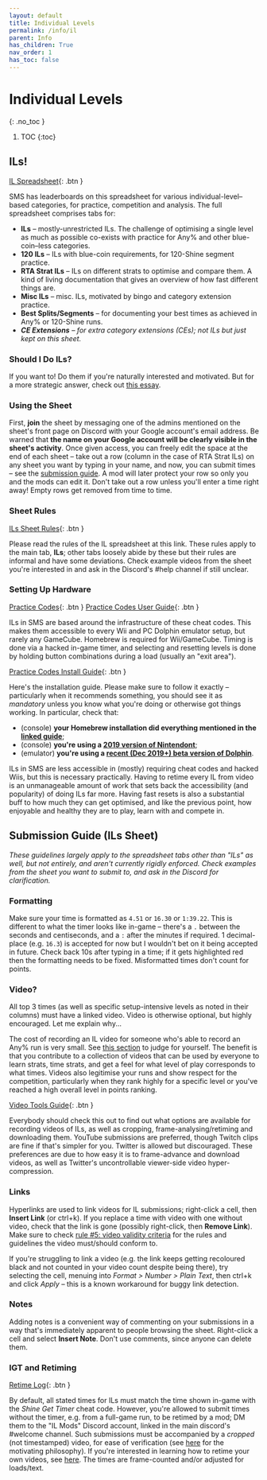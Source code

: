 ```yaml
---
layout: default
title: Individual Levels
permalink: /info/il
parent: Info
has_children: True
nav_order: 1
has_toc: false
---
```


# Individual Levels
{: .no_toc }

1. TOC
{:toc}

## ILs!
[IL Spreadsheet](https://sunmar.io/il){: .btn }

SMS has leaderboards on this spreadsheet for various individual-level–based categories, for practice, competition and analysis. The full spreadsheet comprises tabs for:
* **ILs** – mostly-unrestricted ILs. The challenge of optimising a single level as much as possible co-exists with practice for Any% and other blue-coin–less categories.
* **120 ILs** – ILs with blue-coin requirements, for 120-Shine segment practice.
* **RTA Strat ILs** – ILs on different strats to optimise and compare them. A kind of living documentation that gives an overview of how fast different things are.
* **Misc ILs** – misc. ILs, motivated by bingo and category extension practice.
* **Best Splits/Segments** – for documenting your best times as achieved in Any% or 120-Shine runs.
* ***CE Extensions** – for extra category extensions (CEs); not ILs but just kept on this sheet.*

### Should I Do ILs?
If you want to! Do them if you're naturally interested and motivated. But for a more strategic answer, check out [this essay](il/essay).

### Using the Sheet
First, **join** the sheet by messaging one of the admins mentioned on the sheet's front page on Discord with your Google account's email address. Be warned that **the name on your Google account will be clearly visible in the sheet's activity**. Once given access, you can freely edit the space at the end of each sheet – take out a row (column in the case of RTA Strat ILs) on any sheet you want by typing in your name, and now, you can submit times – see the [submission guide](#submission-guide-ils-sheet). A mod will later protect your row so only you and the mods can edit it. Don't take out a row unless you'll enter a time right away! Empty rows get removed from time to time.

### Sheet Rules
[ILs Sheet Rules](il/rules){: .btn }

Please read the rules of the IL spreadsheet at this link. These rules apply to the main tab, **ILs**; other tabs loosely abide by these but their rules are informal and have some deviations. Check example videos from the sheet you're interested in and ask in the Discord's #help channel if still unclear.

### Setting Up Hardware
[Practice Codes](https://gct.zint.ch){: .btn }
[Practice Codes User Guide](https://gct.zint.ch/reference.html){: .btn }

ILs in SMS are based around the infrastructure of these cheat codes. This makes them accessible to every Wii and PC Dolphin emulator setup, but rarely any GameCube. Homebrew is required for Wii/GameCube. Timing is done via a hacked in-game timer, and selecting and resetting levels is done by holding button combinations during a load (usually an "exit area").

[Practice Codes Install Guide](https://gct.zint.ch/guide.html){: .btn }

Here's the installation guide. Please make sure to follow it exactly – particularly when it recommends something, you should see it as *mandatory* unless you know what you're doing or otherwise got things working. In particular, check that:
- (console) **your Homebrew installation did everything mentioned in the [linked guide](https://wii.guide)**;
- (console) **you're using a [2019 version of Nintendont](https://github.com/BitPatty/NintendontPackager/raw/master/6.489/Nintendont.zip)**;
- (emulator) **you're using a [recent (Dec 2019+) beta version of Dolphin](https://dolphin-emu.org/download/)**.

ILs in SMS are less accessible in (mostly) requiring cheat codes and hacked Wiis, but this is necessary practically. Having to retime every IL from video is an unmanageable amount of work that sets back the accessibility (and popularity) of doing ILs far more. Having fast resets is also a substantial buff to how much they can get optimised, and like the previous point, how enjoyable and healthy they are to play, learn with and compete in.

## Submission Guide (ILs Sheet)
*These guidelines largely apply to the spreadsheet tabs other than "ILs" as well, but not entirely, and aren't currently rigidly enforced. Check examples from the sheet you want to submit to, and ask in the Discord for clarification.*
### Formatting
Make sure your time is formatted as `4.51` or `16.30` or `1:39.22`. This is different to what the timer looks like in-game – there's a `.` between the seconds and centiseconds, and a `:` after the minutes if required. 1 decimal-place (e.g. `16.3`) is accepted for now but I wouldn't bet on it being accepted in future. Check back 10s after typing in a time; if it gets highlighted red then the formatting needs to be fixed. Misformatted times don't count for points.

### Video?
All top 3 times (as well as specific setup-intensive levels as noted in their columns) must have a linked video. Video is otherwise optional, but highly encouraged. Let me explain why...

The cost of recording an IL video for someone who's able to record an Any% run is very small. See [this section](video-tools.md#recording-short-videos) to judge for yourself. The benefit is that you contribute to a collection of videos that can be used by everyone to learn strats, time strats, and get a feel for what level of play corresponds to what times. Videos also legitimise your runs and show respect for the competition, particularly when they rank highly for a specific level or you've reached a high overall level in points ranking.

[Video Tools Guide](video-tools.md){: .btn }

Everybody should check this out to find out what options are available for recording videos of ILs, as well as cropping, frame-analysing/retiming and downloading them. YouTube submissions are preferred, though Twitch clips are fine if that's simpler for you. Twitter is allowed but discouraged. These preferences are due to how easy it is to frame-advance and download videos, as well as Twitter's uncontrollable viewer-side video hyper-compression.

### Links
Hyperlinks are used to link videos for IL submissions; right-click a cell, then **Insert Link** (or ctrl+k). If you replace a time with video with one without video, check that the link is gone (possibly right-click, then **Remove Link**). Make sure to check [rule #5: video validity criteria](il/rules) for the rules and guidelines the video must/should conform to.

If you're struggling to link a video (e.g. the link keeps getting recoloured black and not counted in your video count despite being there), try selecting the cell, menuing into *Format > Number > Plain Text*, then ctrl+k and click *Apply* – this is a known workaround for buggy link detection.

### Notes
Adding notes is a convenient way of commenting on your submissions in a way that's immediately apparent to people browsing the sheet. Right-click a cell and select **Insert Note**. Don't use comments, since anyone can delete them.

### IGT and Retiming
[Retime Log](https://tiny.cc/smsilretimelog){: .btn }

By default, all stated times for ILs must match the time shown in-game with the *Shine Get Timer* cheat code. However, you're allowed to submit times without the timer, e.g. from a full-game run, to be retimed by a mod; DM them to the "IL Mods" Discord account, linked in the main discord's #welcome channel. Such submissions must be accompanied by a *cropped* (not timestamped) video, for ease of verification (see [here](https://shoutplenty.uk/sms/retime-manifesto) for the motivating philosophy). If you're interested in learning how to retime your own videos, see [here](retime.md). The times are frame-counted and/or adjusted for loads/text.
